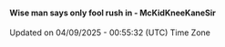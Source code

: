 #### Wise man says only fool rush in - McKidKneeKaneSir
Updated on 04/09/2025 - 00:55:32 (UTC) Time Zone
